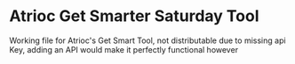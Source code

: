 # Atrioc Get Smarter Saturday Tool
Working file for Atrioc's Get Smart Tool, not distributable due to missing api Key, adding an API would make it perfectly functional however